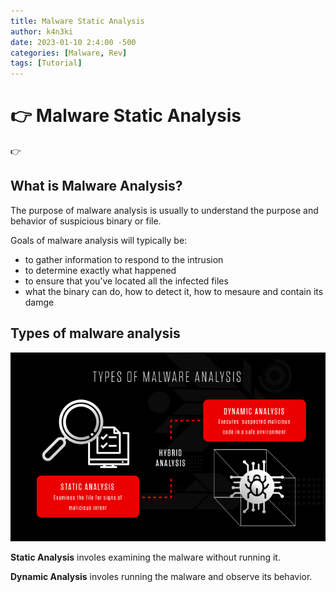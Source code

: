 ```yaml
---
title: Malware Static Analysis
author: k4n3ki
date: 2023-01-10 2:4:00 -500
categories: [Malware, Rev]
tags: [Tutorial]
---
```


# :point_right: **Malware Static Analysis**

:point_right:

## What is Malware Analysis?
The purpose of malware analysis is usually to understand the purpose and behavior of suspicious binary or file.

Goals of malware analysis will typically be:
* to gather information to respond to the intrusion
* to determine exactly what happened
* to ensure that you've located all the infected files
* what the binary can do, how to detect it, how to mesaure and contain its damge

## Types of malware analysis
![categoryImg](/assets/img/20230110/MalwareStaticAnalysis/categoryImg.png)

**Static Analysis** involes examining the malware without running it.

**Dynamic Analysis** involes running the malware and observe its behavior.

